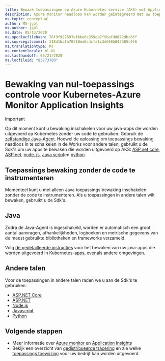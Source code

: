 ```yaml
---
title: Bewaak toepassingen op Azure Kubernetes service (AKS) met Application Insights-Azure Monitor | Microsoft Docs
description: Azure Monitor naadloos kan worden geïntegreerd met uw toepassing die wordt uitgevoerd op Kubernetes, en u kunt de problemen met uw apps in geen enkel moment herkennen.
ms.topic: conceptual
author: MS-jgol
ms.author: jgol
ms.date: 05/13/2020
ms.openlocfilehash: 76f9f922697ef6be6c959ea7f9bafd0872dba6ff
ms.sourcegitcommit: 318d1bafa70510ea6cdcfa1c3d698b843385c0f6
ms.translationtype: MT
ms.contentlocale: nl-NL
ms.lasthandoff: 05/21/2020
ms.locfileid: "83773760"
---
```

# <a name="zero-instrumentation-application-monitoring-for-kubernetes---azure-monitor-application-insights"></a>Bewaking van nul-toepassings controle voor Kubernetes-Azure Monitor Application Insights

> [!IMPORTANT]
>  Op dit moment kunt u bewaking inschakelen voor uw java-apps die worden uitgevoerd op Kubernetes zonder uw code te gebruiken. Gebruik de [zelfstandige Java-Agent](https://docs.microsoft.com/azure/azure-monitor/app/java-in-process-agent). Hoewel de oplossing om toepassings bewaking naadloos in te scha kelen in de Works voor andere talen, gebruikt u de Sdk's om uw apps te bewaken die worden uitgevoerd op AKS: [ASP.net core](https://docs.microsoft.com/azure/azure-monitor/app/asp-net-core), [ASP.net](https://docs.microsoft.com/azure/azure-monitor/app/asp-net), [node. js](https://docs.microsoft.com/azure/azure-monitor/app/nodejs), [Java script](https://docs.microsoft.com/azure/azure-monitor/app/javascript)en [python](https://docs.microsoft.com/azure/azure-monitor/app/opencensus-python).

## <a name="application-monitoring-without-instrumenting-the-code"></a>Toepassings bewaking zonder de code te instrumenteren
Momenteel kunt u met alleen Java toepassings bewaking inschakelen zonder de code te instrumenteren. Als u toepassingen in andere talen wilt bewaken, gebruikt u de Sdk's. 

## <a name="java"></a>Java
Zodra de Java-Agent is ingeschakeld, worden er automatisch een groot aantal aanvragen, afhankelijkheden, logboeken en metrische gegevens van de meest gebruikte bibliotheken en frameworks verzameld.

Volg [de gedetailleerde instructies](https://docs.microsoft.com/azure/azure-monitor/app/java-in-process-agent) voor het bewaken van uw java-apps die worden uitgevoerd in Kubernetes-apps, evenals andere omgevingen. 

## <a name="other-languages"></a>Andere talen

Voor de toepassingen in andere talen raden we u aan de Sdk's te gebruiken:
* [ASP.NET Core](https://docs.microsoft.com/azure/azure-monitor/app/asp-net-core)
* [ASP.NET](https://docs.microsoft.com/azure/azure-monitor/app/asp-net)
* [Node.js](https://docs.microsoft.com/azure/azure-monitor/app/nodejs) 
* [Javascript](https://docs.microsoft.com/azure/azure-monitor/app/javascript)
* [Python](https://docs.microsoft.com/azure/azure-monitor/app/opencensus-python)

## <a name="next-steps"></a>Volgende stappen

* Meer informatie over [Azure monitor](https://docs.microsoft.com/azure/azure-monitor/overview) en [Application Insights](https://docs.microsoft.com/azure/azure-monitor/app/app-insights-overview)
* Bekijk een overzicht van [gedistribueerde tracering](https://docs.microsoft.com/azure/azure-monitor/app/distributed-tracing) en zie welke [toepassings toewijzing](https://docs.microsoft.com/azure/azure-monitor/app/app-map?tabs=net) voor uw bedrijf kan worden uitgevoerd